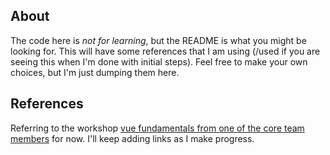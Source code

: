 ## About

The code here is _not for learning_, but the README is what you might be looking for. This will have some references that I am using (/used if you are seeing this when I'm done with initial steps). Feel free to make your own choices, but I'm just dumping them here.

## References

Referring to the workshop [vue fundamentals from one of the core team members](https://frontendmasters.com/workshops/vue-fundamentals/) for now. I'll keep adding links as I make progress.
